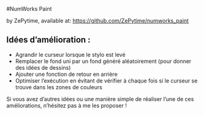 #NumWorks Paint

by ZePytime, available at: https://github.com/ZePytime/numworks_paint

## Idées d’amélioration :
- Agrandir le curseur lorsque le stylo est levé
- Remplacer le fond uni par un fond généré aléatoirement (pour donner des idées de dessins)
- Ajouter une fonction de retour en arrière
- Optimiser l’exécution en évitant de vérifier à chaque fois si le curseur se trouve dans les zones de couleurs

Si vous avez d’autres idées ou une manière simple de réaliser l’une de ces améliorations, n’hésitez pas à me les proposer !

